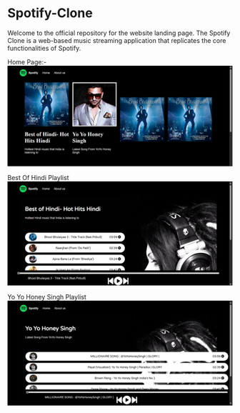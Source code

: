 # Spotify-Clone
Welcome to the official repository for the website landing page.
The Spotify Clone is a web-based music streaming application that replicates the core functionalities of Spotify. 


Home Page:-
![image alt](https://github.com/AbhayMParmar/Spotify-Clone/blob/4e41969bf7f8100cc8449e975d1d93cb3ae0aa22/img1.png)

Best Of Hindi Playlist
![image alt](https://github.com/AbhayMParmar/Spotify-Clone/blob/main/img2.png?raw=true)


Yo Yo Honey Singh Playlist
![image alt](https://github.com/AbhayMParmar/Spotify-Clone/blob/main/img3.png?raw=true)
